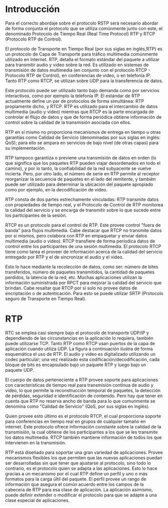 # Introducción
Para el correcto abordaje sobre el protocolo RSTP será necesario abordar de forma conjunta el protocolo que se utiliza comúnmente
junto con este, el denominado Protocolo de Tiempo Real (Real Time Protocol) RTP y RTCP (Protocolo RTP de Control).

El protocolo de Transporte en Tiempo Real (por sus siglas en inglés,RTP) es un protocolo de Capa de Transporte para tráfico
multimedia comúnmente utilizado en Internet. RTP, detalla el formato estándar del paquete a utilizar para transmitir audio y video
sobre la red. Es utilizado en sistemas de transmisión de datos multimedia (en conjunto con el protocolo RTCP -
Protocolo RTP de Control), en conferencias de video, o en telefonía IP. Tanto RTP como RTCP, se utilizan sobre UDP para la
transferencia de datos.

Este protocolo puede ser utilizado tanto bajo demanda como por servicios interactivos, como por ejemplo la telefonía IP. El
estándar de RTP actualmente define un par de protocolos de forma simultánea: RTP propiamente dicho, y RTCP. RTP es utilizado para
el intercambio de datos multimedia (audio y video) mientras que RTCP es la parte encargada de controlar el fllujo de datos y que
de forma periódica obtiene información de control sobre la calidad de la transmisión asociada con ellos.

RTP en sí mismo no proporciona mecanismos de entrega en tiempo u otras garantías como Calidad de Servicio (denominadas por sus
siglas en inglés: QoS); para ello se ampara en servicios de bajo nivel (de otras capas) para su implementación.

RTP tampoco garantiza o previene una transmisión de datos en orden (lo que significa que los paquetes RTP pueden viajar
desordenados en todo el camino), y por lo tanto, la confiabilidad de la red subyacente se vuelve incierta. Pero, por otro lado, el
número de serie en RTP permite al receptor reorganizar la secuencia de paquetes en el lado del remitente, y también puede ser
utilizado para determinar la ubicación del paquete apropiado como por ejemplo, en la decodificación de video.

RTP consta de dos partes estrechamente vinculadas: RTP transmite datos con propiedades de tiempo real, y el Protocolo de Control
de RTP monitorea la calidad del servicio y se encarga de transmitir sobre lo que sucede entre los participantes de la sesión.

RTCP es un protocolo para el control de RTP. Este provee control "fuera de banda" para flujos multimedia. Cabe destacar que RTCP
no transmite datos por si mismos, pero colabora con RTP en empaquetar y enviar datos multimedia (audio o video).  RTCP transfiere
de forma períodica datos de control entre los participantes de una sesión multimedia.  El protocolo RTCP tiene como tarea el
proveer de información acerca de la calidad del servicio entregado por RTP y el de sincronizar el audio y el video.

Esto lo hace mediante la recolección de datos, como ser: número de bites transferidos, número de paquetes transmitidos, la
cantidad de paquetes perdidos, la latencia de la red, etc. Muchas aplicaciones utilizan la información suministrada por RPCT para
mejorar la calidad del servicio que brindan. Cabe resaltar que RTCP por sí solo no provee datos de encriptación o de
autenticación. Para esto se puede utilizar SRTP (Protocolo seguro de Transporte en Tiempo Real).


# RTP
RTC se emplea casi siempre bajo el protocolo de transporte UDP/IP y dependiendo de las circunstancias en la aplicación lo
requiera, también puede utilizarse TCP. Tanto RTP como RTCP usan puertos de la capa de aplicación cuando utiliza UDP. La figura a
continuación ilustra de forma esquemática el uso de RTP. El audio y video es digitalizado utilizando un codec particular; una vez
realizado esta codificación/decodificación, cada bloque de bits es encapsulado bajo un paquete RTP y luego bajo un paquete UDP.

El cuerpo de datos perteneciente a RTP provee soporte para aplicaciones con características de tiempo real para transmisión
continua de audio y video, lo que permite la reconstrucción temporal de paquetes, la detección de pérdidas, seguridad e
identificación de contenido. Pero hay que tener en cuenta que RTP no reserva ancho de banda para lo que comunmente se denomina
como "Calidad de Servicio" (QoS, por sus siglas en inglés).

Quien provee esto último es el protocolo RTCP, el cual proporciona soporte para conferencias en tiempo real en grupos de cualquier
tamaño en internet. Este protocolo ofrece información constante sobre la calidad de la transmisión, la cual obtiene de los
participantes a los que se les transmite los datos multimedia. RTCP también mantiene información de todos los que intervienen en
la transmisión.

RTP está diseñado para soportar una gran variedad de aplicaciones. Provee mecanismos flexibles los que permiten que las nuevas
aplicaciones puedan ser desarrolladas sin que tener que ajustarse al protocolo, sino todo lo contrario, es el protocolo quien se
adapta a las aplicaciones. Esto lo hace gracias a un mecanismo por el cual RTP define un perfil y uno o más formatos para la carga
últil del paquete. El perfil provee un rango de información que asegura el común acuerdo entre los campos de la cabecera de RTP
para esa clase de aplicación. La aplicación asimismo, puede definir extender o modificar el protocolo para que se adapte a una
clase especial de aplicaciones.





















